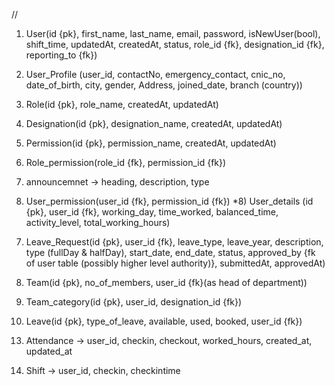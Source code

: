 //

1) User(id {pk}, first_name, last_name, email, password, isNewUser(bool), shift_time, updatedAt, createdAt, status, role_id {fk}, designation_id {fk}, reporting_to {fk})

11) User_Profile (user_id, contactNo, emergency_contact, cnic_no, date_of_birth, city, gender, Address, joined_date, branch (country))

2) Role(id {pk}, role_name, createdAt, updatedAt)

3) Designation(id {pk}, designation_name, createdAt, updatedAt)

4) Permission(id {pk}, permission_name, createdAt, updatedAt)

5) Role_permission(role_id {fk}, permission_id {fk})

12) announcemnet -> heading, description, type

6) User_permission(user_id {fk}, permission_id {fk})
*8) User_details (id {pk}, user_id {fk}, working_day, time_worked, balanced_time, activity_level, total_working_hours)


7. Leave_Request(id {pk}, user_id {fk}, leave_type, leave_year, description, type (fullDay & halfDay), start_date, end_date, status, approved_by {fk of user table (possibly higher level authority)}, submittedAt, approvedAt)

8. Team(id {pk}, no_of_members, user_id {fk}(as head of department))

9. Team_category(id {pk}, user_id, designation_id {fk})

10. Leave(id {pk}, type_of_leave, available, used, booked, user_id {fk})

13) Attendance -> user_id, checkin, checkout, worked_hours, created_at, updated_at

14) Shift -> user_id, checkin, checkintime